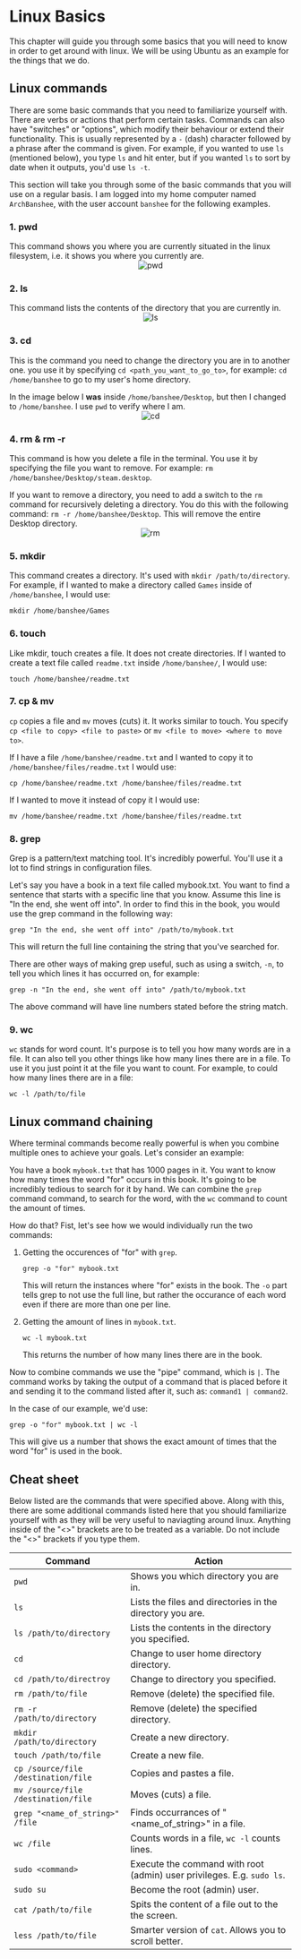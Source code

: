 # Linux Basics

This chapter will guide you through some basics that you will need to know in order to get around with linux. We will be using Ubuntu as an example for the things that we do.

## Linux commands

There are some basic commands that you need to familiarize yourself with. There are verbs or actions that perform certain tasks. Commands can also have "switches" or "options", which modify their behaviour or extend their functionality. This is usually represented by a `-` (dash) character followed by a phrase after the command is given. For example, if you wanted to use `ls` (mentioned below), you type `ls` and hit enter, but if you wanted `ls` to sort by date when it outputs, you'd use `ls -t`. 

This section will take you through some of the basic commands that you will use on a regular basis. I am logged into my home computer named `ArchBanshee`, with the user account `banshee` for the following examples.


### 1. pwd

This command shows you where you are currently situated in the linux filesystem, i.e. it shows you where you currently are.
<span style="display:block;text-align:center">![pwd](resources/img/pwd.png)</span>

### 2. ls

This command lists the contents of the directory that you are currently in.
<span style="display:block;text-align:center">![ls](resources/img/ls.png)</span>

### 3. cd

This is the command you need to change the directory you are in to another one. you use it by specifying `cd <path_you_want_to_go_to>`, for example: `cd /home/banshee` to go to my user's home directory.

In the image below I **was** inside `/home/banshee/Desktop`, but then I changed to `/home/banshee`. I use `pwd` to verify where I am.
<span style="display:block;text-align:center">![cd](resources/img/cd.png)</span>

### 4. rm & rm -r

This command is how you delete a file in the terminal. You use it by specifying the file you want to remove. For example: `rm /home/banshee/Desktop/steam.desktop`.

If you want to remove a directory, you need to add a switch to the `rm` command for recursively deleting a directory. You do this with the following command: `rm -r /home/banshee/Desktop`. This will remove the entire Desktop directory.
<span style="display:block;text-align:center">![rm](resources/img/rm.png)</span>

### 5. mkdir

This command creates a directory. It's used with `mkdir /path/to/directory`. For example, if I wanted to make a directory called `Games` inside of `/home/banshee`, I would use:

```
mkdir /home/banshee/Games
```

### 6. touch

Like mkdir, touch creates a file. It does not create directories. If I wanted to create a text file called `readme.txt` inside `/home/banshee/`, I would use:

```
touch /home/banshee/readme.txt
```

### 7. cp & mv

`cp` copies a file and `mv` moves (cuts) it. It works similar to touch. You specify `cp <file to copy> <file to paste>` or `mv <file to move> <where to move to>`.

If I have a file `/home/banshee/readme.txt` and I wanted to copy it to `/home/banshee/files/readme.txt` I would use:

```
cp /home/banshee/readme.txt /home/banshee/files/readme.txt
```
If I wanted to move it instead of copy it I would use:
```
mv /home/banshee/readme.txt /home/banshee/files/readme.txt
```

### 8. grep

Grep is a pattern/text matching tool. It's incredibly powerful. You'll use it a lot to find strings in configuration files. 

Let's say you have a book in a text file called mybook.txt. You want to find a sentence that starts with a specific line that you know. Assume this line is "In the end, she went off into". In order to find this in the book, you would use the grep command in the following way:

```
grep "In the end, she went off into" /path/to/mybook.txt
```

This will return the full line containing the string that you've searched for.

There are other ways of making grep useful, such as using a switch, `-n`, to tell you which lines it has occurred on, for example:

```
grep -n "In the end, she went off into" /path/to/mybook.txt
```
The above command will have line numbers stated before the string match.

### 9. wc

`wc` stands for word count. It's purpose is to tell you how many words are in a file. It can also tell you other things like how many lines there are in a file. To use it you just point it at the file you want to count. For example, to could how many lines there are in a file:

```
wc -l /path/to/file
```

## Linux command chaining

Where terminal commands become really powerful is when you combine multiple ones to achieve your goals. Let's consider an example:

You have a book `mybook.txt` that has 1000 pages in it. You want to know how many times the word "for" occurs in this book. It's going to be incredibly tedious to search for it by hand. We can combine the `grep` command command, to search for the word, with the `wc` command to count the amount of times.

How do that? Fist, let's see how we would individually run the two commands:

1. Getting the occurences of "for" with `grep`.
   ```
   grep -o "for" mybook.txt
   ```
   This will return the instances where "for" exists in the book. The `-o` part tells grep to not use the full line, but rather the occurance of each word even if there are more than one per line.

2. Getting the amount of lines in `mybook.txt`.
   ```
   wc -l mybook.txt
   ```
   This returns the number of how many lines there are in the book.

Now to combine commands we use the "pipe" command, which is `|`. The command works by taking the output of a command that is placed before it and sending it to the command listed after it, such as: `command1 | command2`.

In the case of our example, we'd use:

```
grep -o "for" mybook.txt | wc -l
```
This will give us a number that shows the exact amount of times that the word "for" is used in the book.

## Cheat sheet

Below listed are the commands that were specified above. Along with this, there are some additional commands listed here that you should familiarize yourself with as they will be very useful to naviagting around linux. Anything inside of the "<>" brackets are to be treated as a variable. Do not include the "<>" brackets if you type them.

| Command                             | Action |
|-------------------------------------|--------|
| `pwd`                               | Shows you which directory you are in. |
| `ls`                                | Lists the files and directories in the directory you are. |
| `ls /path/to/directory`             | Lists the contents in the directory you specified. |
| `cd`                                | Change to user home directory directory. |
| `cd /path/to/directroy`             | Change to directory you specified. |
| `rm /path/to/file`                  | Remove (delete) the specified file. |
| `rm -r /path/to/directory`          | Remove (delete) the specified directory. |
| `mkdir /path/to/directory`          | Create a new directory. |
| `touch /path/to/file`               | Create a new file. |
| `cp /source/file /destination/file` | Copies and pastes a file. |
| `mv /source/file /destination/file` | Moves (cuts) a file. |
| `grep "<name_of_string>" /file`     | Finds occurrances of "<name_of_string>" in a file. |
| `wc /file`                          | Counts words in a file, `wc -l` counts lines. |
| `sudo <command>`                    | Execute the command with root (admin) user privileges. E.g. `sudo ls`. |
| `sudo su`                           | Become the root (admin) user. |
| `cat /path/to/file`                 | Spits the content of a file out to the the screen. |
| `less /path/to/file`                | Smarter version of `cat`. Allows you to scroll better. |
